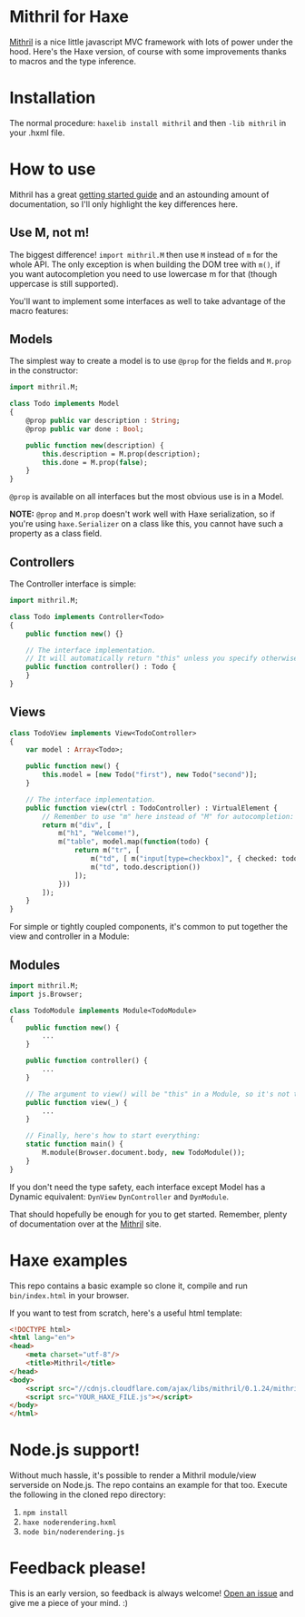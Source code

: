 # Mithril for Haxe

[Mithril](http://lhorie.github.io/mithril/index.html) is a nice little javascript MVC framework with lots of power under the hood. Here's the Haxe version, of course with some improvements thanks to macros and the type inference.

# Installation

The normal procedure: `haxelib install mithril` and then `-lib mithril` in your .hxml file.

# How to use

Mithril has a great [getting started guide](http://lhorie.github.io/mithril/getting-started.html) and an astounding amount of documentation, so I'll only highlight the key differences here.

## Use M, not m!

The biggest difference! `import mithril.M` then use `M` instead of `m` for the whole API. The only exception is when building the DOM tree with `m()`, if you want autocompletion you need to use lowercase m for that (though uppercase is still supported).

You'll want to implement some interfaces as well to take advantage of the macro features:

## Models

The simplest way to create a model is to use `@prop` for the fields and `M.prop` in the constructor:

```haxe
import mithril.M;

class Todo implements Model
{
    @prop public var description : String;
    @prop public var done : Bool;

    public function new(description) {
        this.description = M.prop(description);
        this.done = M.prop(false);
    }
}
```

`@prop` is available on all interfaces but the most obvious use is in a Model.

**NOTE:** `@prop` and `M.prop` doesn't work well with Haxe serialization, so if you're using `haxe.Serializer` on a class like this, you cannot have such a property as a class field.

## Controllers

The Controller interface is simple:

```haxe
import mithril.M;

class Todo implements Controller<Todo>
{
    public function new() {}

    // The interface implementation.
    // It will automatically return "this" unless you specify otherwise.
    public function controller() : Todo {
    }
}
```

## Views

```haxe
class TodoView implements View<TodoController>
{
    var model : Array<Todo>;

    public function new() {
        this.model = [new Todo("first"), new Todo("second")];
    }

    // The interface implementation.
    public function view(ctrl : TodoController) : VirtualElement {
        // Remember to use "m" here instead of "M" for autocompletion:
        return m("div", [
            m("h1", "Welcome!"),
            m("table", model.map(function(todo) {
                return m("tr", [
                    m("td", [ m("input[type=checkbox]", { checked: todo.done() }) ]),
                    m("td", todo.description())
                ]);
            }))
        ]);
    }
}
```

For simple or tightly coupled components, it's common to put together the view and controller in a Module:

## Modules

```haxe
import mithril.M;
import js.Browser;

class TodoModule implements Module<TodoModule>
{
    public function new() {
        ...
    }

    public function controller() {
        ...
    }

    // The argument to view() will be "this" in a Module, so it's not that useful.
    public function view(_) {
        ...
    }

    // Finally, here's how to start everything:
    static function main() {
        M.module(Browser.document.body, new TodoModule());
    }
}
```

If you don't need the type safety, each interface except Model has a Dynamic equivalent: `DynView` `DynController` and `DynModule`.

That should hopefully be enough for you to get started. Remember, plenty of documentation over at the [Mithril](http://lhorie.github.io/mithril/index.html) site.

# Haxe examples

This repo contains a basic example so clone it, compile and run `bin/index.html` in your browser.

If you want to test from scratch, here's a useful html template:

```html
<!DOCTYPE html>
<html lang="en">
<head>
    <meta charset="utf-8"/>
    <title>Mithril</title>
</head>
<body>
    <script src="//cdnjs.cloudflare.com/ajax/libs/mithril/0.1.24/mithril.min.js"></script>
    <script src="YOUR_HAXE_FILE.js"></script>
</body>
</html>
```

# Node.js support!

Without much hassle, it's possible to render a Mithril module/view serverside on Node.js. The repo contains an example for that too. Execute the following in the cloned repo directory:

1. `npm install`
1. `haxe noderendering.hxml`
1. `node bin/noderendering.js`

# Feedback please!

This is an early version, so feedback is always welcome! [Open an issue](https://github.com/ciscoheat/mithril-hx/issues) and give me a piece of your mind. :)
